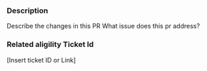 ### Description

Describe the changes in this PR
What issue does this pr address?

### Related aligility Ticket Id

[Insert ticket ID or Link]
